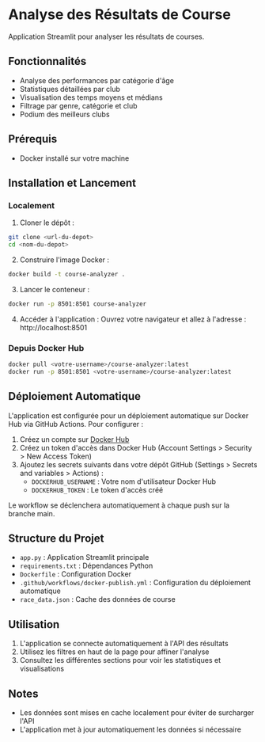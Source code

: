 # Analyse des Résultats de Course

Application Streamlit pour analyser les résultats de courses.

## Fonctionnalités

- Analyse des performances par catégorie d'âge
- Statistiques détaillées par club
- Visualisation des temps moyens et médians
- Filtrage par genre, catégorie et club
- Podium des meilleurs clubs

## Prérequis

- Docker installé sur votre machine

## Installation et Lancement

### Localement

1. Cloner le dépôt :
```bash
git clone <url-du-depot>
cd <nom-du-depot>
```

2. Construire l'image Docker :
```bash
docker build -t course-analyzer .
```

3. Lancer le conteneur :
```bash
docker run -p 8501:8501 course-analyzer
```

4. Accéder à l'application :
Ouvrez votre navigateur et allez à l'adresse : http://localhost:8501

### Depuis Docker Hub

```bash
docker pull <votre-username>/course-analyzer:latest
docker run -p 8501:8501 <votre-username>/course-analyzer:latest
```

## Déploiement Automatique

L'application est configurée pour un déploiement automatique sur Docker Hub via GitHub Actions. Pour configurer :

1. Créez un compte sur [Docker Hub](https://hub.docker.com/)
2. Créez un token d'accès dans Docker Hub (Account Settings > Security > New Access Token)
3. Ajoutez les secrets suivants dans votre dépôt GitHub (Settings > Secrets and variables > Actions) :
   - `DOCKERHUB_USERNAME` : Votre nom d'utilisateur Docker Hub
   - `DOCKERHUB_TOKEN` : Le token d'accès créé

Le workflow se déclenchera automatiquement à chaque push sur la branche main.

## Structure du Projet

- `app.py` : Application Streamlit principale
- `requirements.txt` : Dépendances Python
- `Dockerfile` : Configuration Docker
- `.github/workflows/docker-publish.yml` : Configuration du déploiement automatique
- `race_data.json` : Cache des données de course

## Utilisation

1. L'application se connecte automatiquement à l'API des résultats
2. Utilisez les filtres en haut de la page pour affiner l'analyse
3. Consultez les différentes sections pour voir les statistiques et visualisations

## Notes

- Les données sont mises en cache localement pour éviter de surcharger l'API
- L'application met à jour automatiquement les données si nécessaire 